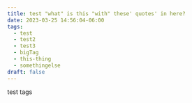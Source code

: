 ```yaml
---
title: test "what" is this "with" these' quotes' in here?
date: 2023-03-25 14:56:04-06:00
tags:
  - test
  - test2
  - test3
  - bigTag
  - this-thing
  - somethingelse
draft: false
---
```

test tags
